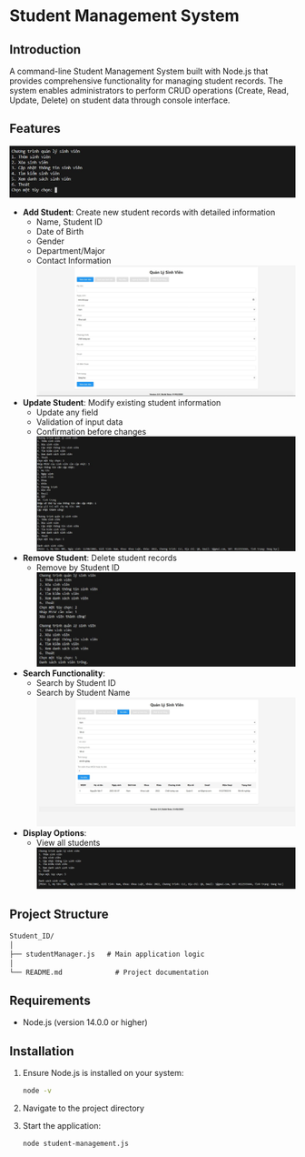 # Student Management System

## Introduction
A command-line Student Management System built with Node.js that provides comprehensive functionality for managing student records. The system enables administrators to perform CRUD operations (Create, Read, Update, Delete) on student data through console interface.

## Features
![Menu Interface](./screenshots/menu.jpg)
- **Add Student**: Create new student records with detailed information
  - Name, Student ID
  - Date of Birth
  - Gender
  - Department/Major
  - Contact Information
![Add Student Interface](./screenshots/add-student.jpg)
- **Update Student**: Modify existing student information
  - Update any field
  - Validation of input data
  - Confirmation before changes
![Update Student Interface](./screenshots/update-student.jpg)
- **Remove Student**: Delete student records
  - Remove by Student ID
![Remove Student Interface](./screenshots/remove-student.jpg)
- **Search Functionality**:
  - Search by Student ID
  - Search by Student Name
![Search Student Interface](./screenshots/search-student.jpg)
- **Display Options**:
  - View all students
![Display List Student Interface](./screenshots/display-list.jpg)
## Project Structure
```
Student_ID/
│
├── studentManager.js   # Main application logic
│
└── README.md             # Project documentation
```

## Requirements
- Node.js (version 14.0.0 or higher)

## Installation

1. Ensure Node.js is installed on your system:
   ```bash
   node -v
   ```

2. Navigate to the project directory

3. Start the application:
   ```bash
   node student-management.js
   ```
